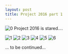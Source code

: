 ```yaml
---
layout: post
title: Project 2016 part 1
---
```

![0](https://lh3.googleusercontent.com/-_vduRQv5NQQ/VqVWq-0eJBI/AAAAAAAAEP0/bRq1uUCjJIg/s128-Ic42/IMG_20160118_215930.jpg)
Project 2016 is stared....

![1](https://lh3.googleusercontent.com/-_vduRQv5NQQ/VqVWq-0eJBI/AAAAAAAAEP0/bRq1uUCjJIg/s640-Ic42/IMG_20160118_215930.jpg)
![2](https://lh3.googleusercontent.com/-LAcaa-RfjGU/VqVWq0da6MI/AAAAAAAAEP8/6DqicIyuICc/s640-Ic42/IMG_20160118_215940.jpg)
![3](https://lh3.googleusercontent.com/-yt-mmE9pL0M/VqVWq7TrlKI/AAAAAAAAEP4/d46wrh51dZg/s640-Ic42/IMG_20160118_215954.jpg)
![4](https://lh3.googleusercontent.com/-wBB4Qxp0tEs/VqVWt09JBFI/AAAAAAAAEQU/TQrh_DlGo64/s640-Ic42/IMG_20160118_221103.jpg)
![5](https://lh3.googleusercontent.com/-dW1bz2dWVYo/VqVWuZo6S0I/AAAAAAAAEQQ/Cp2cOFAmVIM/s640-Ic42/IMG_20160118_224743.jpg)
![6](https://lh3.googleusercontent.com/-dW1bz2dWVYo/VqVWuZo6S0I/AAAAAAAAEQQ/Cp2cOFAmVIM/s640-Ic42/IMG_20160118_224743.jpg)

... to be continued...
